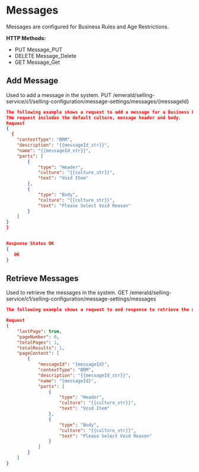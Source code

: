 # Messages

Messages are configured for Business Rules and Age Restrictions.

**HTTP Methods:**

- PUT Message_PUT
- DELETE Message_Delete
- GET Message_Get

## Add Message

Used to add a message in the system.
PUT
/emerald/selling-service/c1/selling-configuration/message-settings/messages/{messageId}

```json
The following example shows a request to add a message for a Business Rule. The context type is BRM.
THe request includes the default culture, message header and body.
Request
{
  {
    "contextType": "BRM",
    "description": "{{messageId_str}}",
    "name": "{{messageId_str}}",
    "parts": [
        {
            "type": "Header",
            "culture": "{{culture_str}}",
            "text": "Void Item"
        },
        {
            "type": "Body",
            "culture": "{{culture_str}}",
            "text": "Please Select Void Reason"
        }
    ]
}
}


Response Status OK
{
   OK
}
```

## Retrieve Messages

Used to retrieve the messages in the system.
GET
/emerald/selling-service/c1/selling-configuration/message-settings/messages

```json
The following example shows a request to and response to retrieve the messages defined in the system.

Request
{
    "lastPage": true,
    "pageNumber": 0,
    "totalPages": 1,
    "totalResults": 1,
    "pageContent": [
        {
            "messageId": "{messageId}",
            "contextType": "BRM",
            "description": "{{messageId_str}}",
            "name": "{messageId}",
            "parts": [
                {
                    "type": "Header",
                    "culture": "{{culture_str}}",
                    "text": "Void Item"
                },
                {
                    "type": "Body",
                    "culture": "{{culture_str}}",
                    "text": "Please Select Void Reason"
                }
            ]
        }
    ]
}